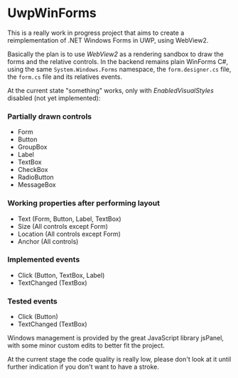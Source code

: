 
# UwpWinForms

This is a really work in progress project that aims to create a reimplementation of .NET Windows Forms in UWP, using WebView2.

Basically the plan is to use *WebView2* as a rendering sandbox to draw the forms and the relative controls. In the backend remains plain WinForms C#, using the same `System.Windows.Forms` namespace, the `form.designer.cs` file, the `form.cs` file and its relatives events.

At the current state "something" works, only with *EnabledVisualStyles* disabled (not yet implemented):

### Partially drawn controls
- Form
- Button
- GroupBox
- Label
- TextBox
- CheckBox
- RadioButton
- MessageBox

### Working properties after performing layout
- Text (Form, Button, Label, TextBox)
- Size (All controls except Form)
- Location (All controls except Form)
- Anchor (All controls)

### Implemented events
- Click (Button, TextBox, Label)
- TextChanged (TextBox)

### Tested events
- Click (Button)
- TextChanged (TextBox)

Windows management is provided by the great JavaScript library jsPanel, with some minor custom edits to better fit the project.

At the current stage the code quality is really low, please don't look at it until further indication if you don't want to have a stroke.
